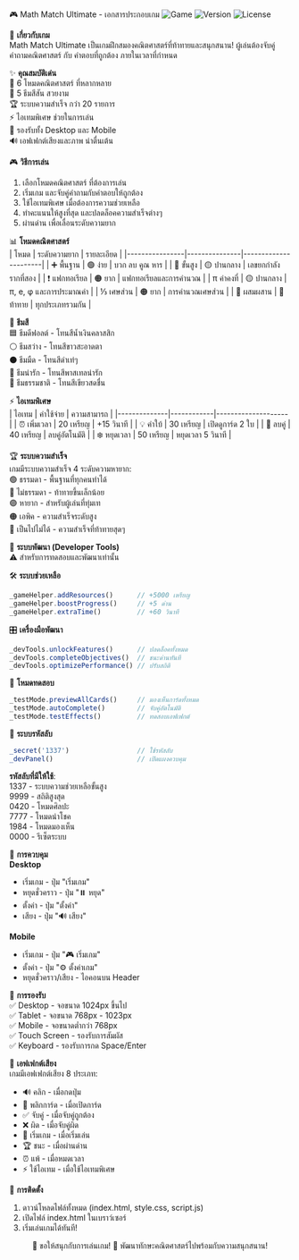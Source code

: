 
🎮 Math Match Ultimate - เอกสารประกอบเกม
![Game](https://img.shields.io/badge/Game-Math%2520Match%2520Ultimate-blueviolet)
![Version](https://img.shields.io/badge/Version-2.0-green)
![License](https://img.shields.io/badge/License-MIT-yellow)

📖 **เกี่ยวกับเกม**  
Math Match Ultimate เป็นเกมฝึกสมองคณิตศาสตร์ที่ท้าทายและสนุกสนาน! ผู้เล่นต้องจับคู่ คำถามคณิตศาสตร์ กับ คำตอบที่ถูกต้อง ภายในเวลาที่กำหนด

✨ **คุณสมบัติเด่น**  
🎯 6 โหมดคณิตศาสตร์ ที่หลากหลาย  
🎨 5 ธีมสีสัน สวยงาม  
🏆 ระบบความสำเร็จ กว่า 20 รายการ  
⚡ ไอเทมพิเศษ ช่วยในการเล่น  
📱 รองรับทั้ง Desktop และ Mobile  
🔊 เอฟเฟกต์เสียงและภาพ น่าตื่นเต้น  

🎮 **วิธีการเล่น**  
1. เลือกโหมดคณิตศาสตร์ ที่ต้องการเล่น
2. เริ่มเกม และจับคู่คำถามกับคำตอบให้ถูกต้อง
3. ใช้ไอเทมพิเศษ เมื่อต้องการความช่วยเหลือ
4. ทำคะแนนให้สูงที่สุด และปลดล็อคความสำเร็จต่างๆ
5. ผ่านด่าน เพื่อเลื่อนระดับความยาก

📊 **โหมดคณิตศาสตร์**  
| โหมด           | ระดับความยาก | รายละเอียด           |
|----------------|---------------|----------------------|
| ➕ พื้นฐาน      | 🟢 ง่าย        | บวก ลบ คูณ หาร       |
| 🔢 ขั้นสูง      | 🟡 ปานกลาง    | เลขยกกำลัง รากที่สอง |
| ❗ แฟกทอเรียล   | 🟠 ยาก         | แฟกทอเรียลและการคำนวณ |
| π ค่าคงที่      | 🟡 ปานกลาง    | π, e, φ และการประมาณค่า |
| ⅓ เศษส่วน      | 🟠 ยาก         | การคำนวณเศษส่วน     |
| 🎲 ผสมผสาน      | 🔴 ท้าทาย      | ทุกประเภทรวมกัน      |

🎨 **ธีมสี**  
🟦 ธีมดีฟอลต์ - โทนสีน้ำเงินคลาสสิก  
⚪ ธีมสว่าง - โทนสีขาวสะอาดตา  
⚫ ธีมมืด - โทนสีดำเท่ๆ  
💖 ธีมน่ารัก - โทนสีพาสเทลน่ารัก  
🌿 ธีมธรรมชาติ - โทนสีเขียวสดชื่น  

⚡ **ไอเทมพิเศษ**  
| ไอเทม       | ค่าใช้จ่าย | ความสามารถ         |
|--------------|------------|--------------------|
| ⏰ เพิ่มเวลา  | 20 เหรียญ | +15 วินาที         |
| 💡 คำใบ้     | 30 เหรียญ | เปิดดูการ์ด 2 ใบ  |
| 🎯 ลบคู่     | 40 เหรียญ | ลบคู่อัตโนมัติ    |
| ❄️ หยุดเวลา  | 50 เหรียญ | หยุดเวลา 5 วินาที  |

🏆 **ระบบความสำเร็จ**  
เกมมีระบบความสำเร็จ 4 ระดับความหายาก:  
🟢 ธรรมดา - พื้นฐานที่ทุกคนทำได้  
🔵 ไม่ธรรมดา - ท้าทายขึ้นเล็กน้อย  
🟣 หายาก - สำหรับผู้เล่นที่ทุ่มเท  
🟠 เอพิค - ความสำเร็จระดับสูง  
🔴 เป็นไปไม่ได้ - ความสำเร็จที่ท้าทายสุดๆ  

🔧 **ระบบพัฒนา (Developer Tools)**  
⚠️ สำหรับการทดสอบและพัฒนาเท่านั้น

🛠️ **ระบบช่วยเหลือ**  
```javascript
_gameHelper.addResources()      // +5000 เหรียญ
_gameHelper.boostProgress()     // +5 ด่าน  
_gameHelper.extraTime()         // +60 วินาที
```

🎛️ **เครื่องมือพัฒนา**  
```javascript
_devTools.unlockFeatures()      // ปลดล็อคทั้งหมด
_devTools.completeObjectives()  // ชนะด่านทันที
_devTools.optimizePerformance() // ปรับสถิติ
```

🧪 **โหมดทดสอบ**  
```javascript
_testMode.previewAllCards()     // มองเห็นการ์ดทั้งหมด
_testMode.autoComplete()        // จับคู่อัตโนมัติ
_testMode.testEffects()         // ทดสอบเอฟเฟกต์
```

🔐 **ระบบรหัสลับ**  
```javascript
_secret('1337')                 // ใช้รหัสลับ
_devPanel()                     // เปิดแผงควบคุม
```

**รหัสลับที่มีให้ใช้**:  
1337 - ระบบความช่วยเหลือขั้นสูง  
9999 - สถิติสูงสุด  
0420 - โหมดศิลปะ  
7777 - โหมดนำโชค  
1984 - โหมดมองเห็น  
0000 - รีเซ็ตระบบ

🎯 **การควบคุม**  
**Desktop**  
- เริ่มเกม - ปุ่ม "เริ่มเกม"  
- หยุดชั่วคราว - ปุ่ม "⏸️ หยุด"  
- ตั้งค่า - ปุ่ม "ตั้งค่า"  
- เสียง - ปุ่ม "🔊 เสียง"  

**Mobile**  
- เริ่มเกม - ปุ่ม "🎮 เริ่มเกม"  
- ตั้งค่า - ปุ่ม "⚙️ ตั้งค่าเกม"  
- หยุดชั่วคราว/เสียง - ไอคอนบน Header  

📱 **การรองรับ**  
✅ Desktop - จอขนาด 1024px ขึ้นไป  
✅ Tablet - จอขนาด 768px - 1023px  
✅ Mobile - จอขนาดต่ำกว่า 768px  
✅ Touch Screen - รองรับการสัมผัส  
✅ Keyboard - รองรับการกด Space/Enter  

🎵 **เอฟเฟกต์เสียง**  
เกมมีเอฟเฟกต์เสียง 8 ประเภท:  
- 🔊 คลิก - เมื่อกดปุ่ม  
- 🎴 พลิกการ์ด - เมื่อเปิดการ์ด  
- ✅ จับคู่ - เมื่อจับคู่ถูกต้อง  
- ❌ ผิด - เมื่อจับคู่ผิด  
- 🚀 เริ่มเกม - เมื่อเริ่มเล่น  
- 🏆 ชนะ - เมื่อผ่านด่าน  
- ⏰ แพ้ - เมื่อหมดเวลา  
- ⚡ ใช้ไอเทม - เมื่อใช้ไอเทมพิเศษ  

🚀 **การติดตั้ง**  
1. ดาวน์โหลดไฟล์ทั้งหมด (index.html, style.css, script.js)  
2. เปิดไฟล์ index.html ในเบราว์เซอร์  
3. เริ่มเล่นเกมได้ทันที!  

<div align="center">
🎉 ขอให้สนุกกับการเล่นเกม! 🎉  
พัฒนาทักษะคณิตศาสตร์ไปพร้อมกับความสนุกสนาน!
</div>
